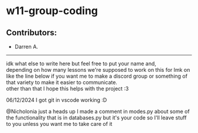 # w11-group-coding
## Contributors: 
- Darren A.

___

idk what else to write here but feel free to put your name and,<br> 
depending on how many lessons we're supposed to work on this for lmk on like the line below if you want me to make a discord group or something of that variety to make it easier to communicate.<br>
other than that I hope this helps with the project :3

06/12/2024 I got git in vscode working :D

@Nicholonia just a heads up I made a comment in modes.py about some of the functionality that is in databases.py but it's your code so I'll leave stuff to you unless you want me to take care of it
